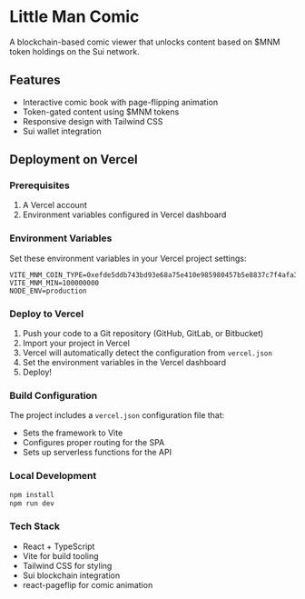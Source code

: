 # Little Man Comic

A blockchain-based comic viewer that unlocks content based on $MNM token holdings on the Sui network.

## Features

- Interactive comic book with page-flipping animation
- Token-gated content using $MNM tokens
- Responsive design with Tailwind CSS
- Sui wallet integration

## Deployment on Vercel

### Prerequisites

1. A Vercel account
2. Environment variables configured in Vercel dashboard

### Environment Variables

Set these environment variables in your Vercel project settings:

```
VITE_MNM_COIN_TYPE=0xefde5ddb743bd93e68a75e410e985980457b5e8837c7f4afa36ecc12bb91022b::mnm::MNM
VITE_MNM_MIN=100000000
NODE_ENV=production
```

### Deploy to Vercel

1. Push your code to a Git repository (GitHub, GitLab, or Bitbucket)
2. Import your project in Vercel
3. Vercel will automatically detect the configuration from `vercel.json`
4. Set the environment variables in the Vercel dashboard
5. Deploy!

### Build Configuration

The project includes a `vercel.json` configuration file that:
- Sets the framework to Vite
- Configures proper routing for the SPA
- Sets up serverless functions for the API

### Local Development

```bash
npm install
npm run dev
```

### Tech Stack

- React + TypeScript
- Vite for build tooling
- Tailwind CSS for styling
- Sui blockchain integration
- react-pageflip for comic animation